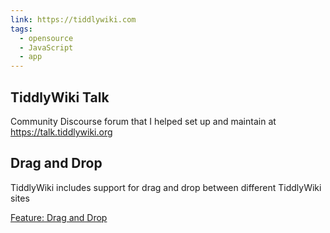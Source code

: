 ```yaml
---
link: https://tiddlywiki.com
tags:
  - opensource
  - JavaScript
  - app
---
```


## TiddlyWiki Talk

Community Discourse forum that I helped set up and maintain at <https://talk.tiddlywiki.org>
## Drag and Drop

TiddlyWiki includes support for drag and drop between different TiddlyWiki sites

[Feature: Drag and Drop]([](https://tiddlywiki.com/static/Drag%2520and%2520Drop.html))